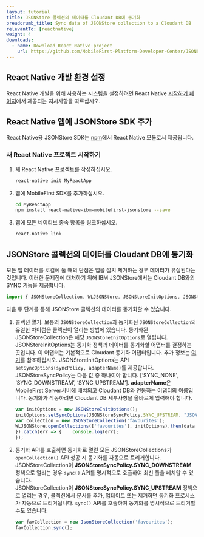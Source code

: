 ```yaml
---
layout: tutorial
title: JSONStore 콜렉션의 데이터를 Cloudant DB에 동기화
breadcrumb_title: Sync data of JSONStore collection to a Cloudant DB
relevantTo: [reactnative]
weight: 4
downloads:
  - name: Download React Native project
    url: https://github.com/MobileFirst-Platform-Developer-Center/JSONStoreReactNative
---
```

<!-- NLS_CHARSET=UTF-8 -->
##  React Native 개발 환경 설정
React Native 개발을 위해 사용하는 시스템을 설정하려면 React Native [시작하기 페이지](https://facebook.github.io/react-native/docs/getting-started.html)에서 제공되는 지시사항을 따르십시오.

##  React Native 앱에 JSONStore SDK 추가
React Native용 JSONStore SDK는 [npm](https://www.npmjs.com/package/react-native-mobilefirst-jsonstore)에서 React Native 모듈로서 제공됩니다.

### 새 React Native 프로젝트 시작하기
1. 새 React Native 프로젝트를 작성하십시오.
    ```bash
    react-native init MyReactApp
    ```

2. 앱에 MobileFirst SDK를 추가하십시오.
    ```bash
    cd MyReactApp
    npm install react-native-ibm-mobilefirst-jsonstore --save
    ```

3.  앱에 모든 네이티브 종속 항목을 링크하십시오.
    ```bash
    react-native link
    ```

## JSONStore 콜렉션의 데이터를 Cloudant DB에 동기화
모든 앱 데이터를 로컬에 둘 때의 단점은 앱을 설치 제거하는 경우 데이터가 유실된다는 것입니다. 이러한 문제점에 대처하기 위해 IBM JSONStore에서는 Cloudant DB와의 SYNC 기능을 제공합니다.

```javascript
import { JSONStoreCollection, WLJSONStore, JSONStoreInitOptions, JSONStoreSyncPolicy, JSONStoreAddOptions } from 'react-native-ibm-mobilefirst-jsonstore';
```

다음 두 단계를 통해 JSONStore 콜렉션의 데이터를 동기화할 수 있습니다.

1. 콜렉션 열기. 보통의 `JSONStoreCollection`과 동기화된 `JSONStoreCollection`의 유일한 차이점은 콜렉션이 열리는 방법에 있습니다. 동기화된 JSONStoreCollection은 해당 `JSONStoreInitOptions`로 열립니다. JSONStoreInitOptions는 동기화 정책과 데이터를 동기화할 어댑터를 결정하는 곳입니다. 이 어댑터는 기본적으로 Cloudant 동기화 어댑터입니다. 추가 정보는 [여기](https://mobilefirstplatform.ibmcloud.com/blog/2018/02/23/jsonstoresync-couchdb-databases/)를 참조하십시오. JSONStoreInitOptions는 API `setSyncOptions(syncPolicy, adapterName)`를 제공합니다. JSONStoreSyncPolicy는 다음 값 중 하나여야 합니다. [‘SYNC_NONE’, ‘SYNC_DOWNSTREAM’, ‘SYNC_UPSTREAM’]. **adapterName**은 MobileFirst Server서버에 배치되고 Cloudant DB와 연동하는 어댑터의 이름입니다. 동기화가 작동하려면 Cloudant DB 세부사항을 올바르게 입력해야 합니다.

    ```javascript
    var initOptions = new JSONStoreInitOptions();
    initOptions.setSyncOptions(JSONStoreSyncPolicy.SYNC_UPSTREAM, "JSONStoreCloudantSync");
    var collection = new JSONStoreCollection('favourites');
    WLJSONStore.openCollections(['favourites'], initOptions).then(data => {	console.log("Successfully opened collection with Sync Policy!");
   }).catch(err => {	console.log(err);
   });
    ```

2. 동기화 API를 호출하면 동기화로 열린 모든 JSONStoreCollections가 `openCollection()` API 성공 시 동기화를 자동으로 트리거합니다.<br/>
JSONStoreCollection이 **JSONStoreSyncPolicy.SYNC_DOWNSTREAM** 정책으로 열리는 경우 `sync()` API를 명시적으로 호출하여 최신 풀을 페치할 수 있습니다.<br/>
    JSONStoreCollection이 **JSONStoreSyncPolicy.SYNC_UPSTREAM** 정책으로 열리는 경우, 콜렉션에서 문서를 추가, 업데이트 또는 제거하면 동기화 프로세스가 자동으로 트리거됩니다. `sync()` API를 호출하여 동기화를 명시적으로 트리거할 수도 있습니다.<br/>
    ```javascript
    var favCollection = new JsonStoreCollection('favourites');
    favCollection.sync();
    ```    
